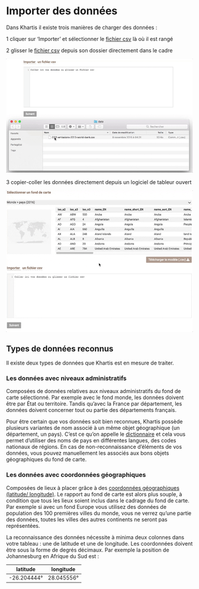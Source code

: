 # Importer des données

Dans Khartis il existe trois manières de charger des données :

1 cliquer sur ‘Importer’ et sélectionner le [fichier csv](definitions#fichier-csv) là où il est rangé

2 glisser le [fichier csv](definitions#fichier-csv) depuis son dossier directement dans le cadre

![upload drag-drop](./assets/upload-drag-drop.gif)

3 copier-coller les données directement depuis un logiciel de tableur ouvert

![upload paste](./assets/02_02-paste-data.gif)

## Types de données reconnus

Il existe deux types de données que Khartis est en mesure de traiter.

### Les données avec niveaux administratifs

Composées de données relatives aux niveaux administratifs du fond de carte sélectionné. Par exemple avec le fond monde, les données doivent être par État ou territoire. Tandis qu’avec la France par département, les données doivent concerner tout ou partie des départements français.

Pour être certain que vos données soit bien reconnues, Khartis possède plusieurs variantes de nom associé à un même objet géographique (un département, un pays). C’est ce qu’on appelle le [dictionnaire](definitions#dictionnaire-dun-fond-de-carte) et cela vous permet d’utiliser des noms de pays en différentes langues, des codes nationaux de régions. En cas de non-reconnaissance d’éléments de vos données, vous pouvez manuellement les associés aux bons objets géographiques du fond de carte.

### Les données avec coordonnées géographiques

Composées de lieux à placer grâce à des [coordonnées géographiques (latitude/ longitude)](definitions#latlong-coordonn%C3%A9es-g%C3%A9ographiques). Le rapport au fond de carte est alors plus souple, à condition que tous les lieux soient inclus dans le cadrage du fond de carte. Par exemple si avec un fond Europe vous utilisez des données de population des 100 premières villes du monde, vous ne verrez qu’une partie des données, toutes les villes des autres continents ne seront pas représentées.

La reconnaissance des données nécessite à minima deux colonnes dans votre tableau : une de latitude et une de longitude. Les coordonnées doivent être sous la forme de degrés décimaux. Par exemple la position de Johannesburg en Afrique du Sud est :

| latitude    | longitude  |
|-------------|------------|
| -26.204444° | 28.045556° |
